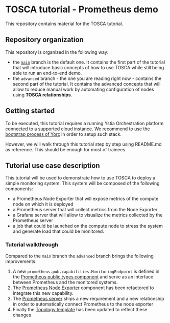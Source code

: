 # TOSCA tutorial - Prometheus demo

This repository contains material for the TOSCA tutorial.

## Repository organization

This repository is organized in the following way:

* the [`main`](https://github.com/loicalbertin/tosca-tutorial/tree/main) branch is the default one.
  It contains the first part of the tutorial that will introduce basic concepts of how to use TOSCA while still
  being able to run an end-to-end demo.
* the `advanced` branch - the one you are reading right now - contains the second part of the tutorial. It contains the advanced concepts that will allow to reduce manual work by automating configuration of nodes using **TOSCA relationships**.

## Getting started

To be executed, this tutorial requires a running Ystia Orchestration platform connected to a supported cloud instance.
We recommend to use the [bootstrap process of Yorc](https://yorc.readthedocs.io/en/stable/bootstrap.html) in order to setup such stack.

However, we will walk through this tutorial step by step using README.md as reference. This should be enough for
most of trainees.

## Tutorial use case description

This tutorial will be used to demonstrate how to use TOSCA to deploy a simple monitoring system.
This system will be composed of the following components:

* a Prometheus Node Exporter that will expose metrics of the compute node on which it is deployed
* a Prometheus server that will collect metrics from the Node Exporter
* a Grafana server that will allow to visualize the metrics collected by the Prometheus server
* a job that could be launched on the compute node to stress the system and generate load that could be monitored.

### Tutorial walkthrough

Compared to the `main` branch the `advanced` branch brings the following improvements:

1. A new `prometheus.pub.capabilities.MonitoringEndpoint` is defined in the [Prometheus public types component](prometheus/pub/README.md) and serve as an interface between Prometheus and the monitored systems.
2. The [Prometheus Node Exporter](prometheus/node-exporter/ansible/README.md) component has been refactored to
   integrate this new capability.
3. The [Prometheus server](prometheus/containers/ansible/README.md) ships a new requirement and a new relationship
   in order to automatically connect Prometheus to the node exporter
4. Finally the [Topology template](topologies/monitoring/README.md) has been updated to reflect these changes
